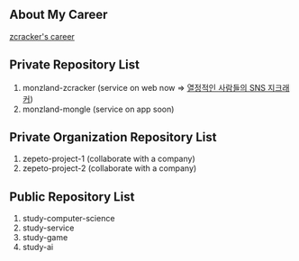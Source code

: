 ## About My Career
<a href="https://zcracker.com/client/career/zcracker" target="_blank">zcracker's career</a>

## Private Repository List
1. monzland-zcracker (service on web now => <a href="https://zcracker.com" target="_blank">열정적인 사람들의 SNS 지크래커</a>)
2. monzland-mongle (service on app soon)

## Private Organization Repository List
1. zepeto-project-1 (collaborate with a company)
2. zepeto-project-2 (collaborate with a company)

## Public Repository List
1. study-computer-science
2. study-service
3. study-game
4. study-ai
